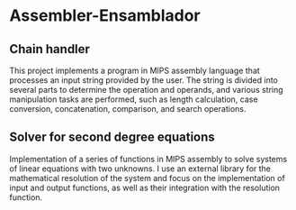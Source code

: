 # Assembler-Ensamblador

## Chain handler 
This project implements a program in MIPS assembly language that processes an input string provided by the user. The string is divided into several parts to determine the operation and operands, and various string manipulation tasks are performed, such as length calculation, case conversion, concatenation, comparison, and search operations.

## Solver for second degree equations
Implementation of a series of functions in MIPS assembly to solve systems of linear equations with two unknowns. I use an external library for the mathematical resolution of the system and focus on the implementation of input and output functions, as well as their integration with the resolution function.

